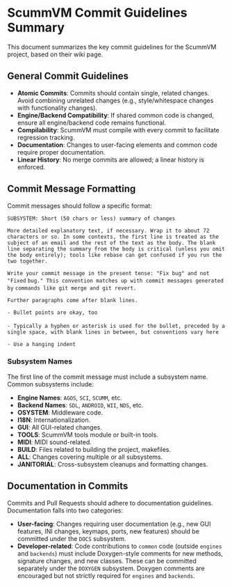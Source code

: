 # ScummVM Commit Guidelines Summary

This document summarizes the key commit guidelines for the ScummVM project, based on their wiki page.

## General Commit Guidelines

*   **Atomic Commits**: Commits should contain single, related changes. Avoid combining unrelated changes (e.g., style/whitespace changes with functionality changes).
*   **Engine/Backend Compatibility**: If shared common code is changed, ensure all engine/backend code remains functional.
*   **Compilability**: ScummVM must compile with every commit to facilitate regression tracking.
*   **Documentation**: Changes to user-facing elements and common code require proper documentation.
*   **Linear History**: No merge commits are allowed; a linear history is enforced.

## Commit Message Formatting

Commit messages should follow a specific format:

`SUBSYSTEM: Short (50 chars or less) summary of changes`

`More detailed explanatory text, if necessary. Wrap it to about 72`
`characters or so. In some contexts, the first line is treated as the`
`subject of an email and the rest of the text as the body. The blank`
`line separating the summary from the body is critical (unless you omit`
`the body entirely); tools like rebase can get confused if you run the`
`two together.`

`Write your commit message in the present tense: "Fix bug" and not "Fixed`
`bug." This convention matches up with commit messages generated by`
`commands like git merge and git revert.`

`Further paragraphs come after blank lines.`

`- Bullet points are okay, too`

`- Typically a hyphen or asterisk is used for the bullet, preceded by a`
` single space, with blank lines in between, but conventions vary here`

`- Use a hanging indent`

### Subsystem Names

The first line of the commit message must include a subsystem name. Common subsystems include:

*   **Engine Names**: `AGOS`, `SCI`, `SCUMM`, etc.
*   **Backend Names**: `SDL`, `ANDROID`, `WII`, `NDS`, etc.
*   **OSYSTEM**: Middleware code.
*   **I18N**: Internationalization.
*   **GUI**: All GUI-related changes.
*   **TOOLS**: ScummVM tools module or built-in tools.
*   **MIDI**: MIDI sound-related.
*   **BUILD**: Files related to building the project, makefiles.
*   **ALL**: Changes covering multiple or all subsystems.
*   **JANITORIAL**: Cross-subsystem cleanups and formatting changes.

## Documentation in Commits

Commits and Pull Requests should adhere to documentation guidelines. Documentation falls into two categories:

*   **User-facing**: Changes requiring user documentation (e.g., new GUI features, INI changes, keymaps, ports, new features) should be committed under the `DOCS` subsystem.
*   **Developer-related**: Code contributions to `common` code (outside `engines` and `backends`) must include Doxygen-style comments for new methods, signature changes, and new classes. These can be committed separately under the `DOXYGEN` subsystem. Doxygen comments are encouraged but not strictly required for `engines` and `backends`.


